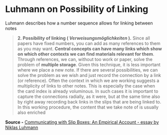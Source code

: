 # **Luhmann on Possibility of Linking**

Luhmann describes how a number sequence allows for linking between notes

> **2. Possibility of linking ( _Verweisungsmöglichkeiten_ ).** Since all papers have fixed numbers, you can add as many references to them as you may want. **Central concepts can have many links which show on which other contexts we can find materials relevant for them**. Through references, we can, without too work or paper, solve the problem of **multiple storage**. Given this technique, it is less important where we place a new note. If there are several possibilities, we can solve the problem as we wish and just record the connection by a link (or reference). Often the context in which we are working suggests a multiplicity of links to other notes. This is especially the case when the card index is already voluminous. In such cases it is important to capture the connections radially, as it were, but at the same time also by right away recording back links in the slips that are being linked to. In this working procedure, the content that we take note of is usually also enriched

**Source -** [Communicating with Slip Boxes: An Empirical Account - essay by Niklas Luhmann](http://luhmann.surge.sh/communicating-with-slip-boxes)